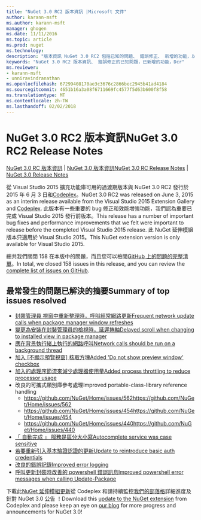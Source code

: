 ```yaml
---
title: "NuGet 3.0 RC2 版本資訊 |Microsoft 文件"
author: karann-msft
ms.author: karann-msft
manager: ghogen
ms.date: 11/11/2016
ms.topic: article
ms.prod: nuget
ms.technology: 
description: "版本資訊 NuGet 3.0 RC2 包括已知的問題、 錯誤修正、 新增的功能，以及 Dcr。"
keywords: "NuGet 3.0 RC2 版本資訊、 錯誤修正的已知問題，已新增的功能，Dcr"
ms.reviewer:
- karann-msft
- unniravindranathan
ms.openlocfilehash: 67299408170ae3c3676c2866bec2945b41ad4184
ms.sourcegitcommit: 4651b16a3a08f6711669fc4577f5d63b600f8f58
ms.translationtype: MT
ms.contentlocale: zh-TW
ms.lasthandoff: 02/02/2018
---
```

# <a name="nuget-30-rc2-release-notes"></a><span data-ttu-id="888d7-104">NuGet 3.0 RC2 版本資訊</span><span class="sxs-lookup"><span data-stu-id="888d7-104">NuGet 3.0 RC2 Release Notes</span></span>

<span data-ttu-id="888d7-105">[NuGet 3.0 RC 版本資訊](../release-notes/nuget-3.0-RC.md) | [NuGet 3.0 版本資訊](../release-notes/nuget-3.0.0.md)</span><span class="sxs-lookup"><span data-stu-id="888d7-105">[NuGet 3.0 RC Release Notes](../release-notes/nuget-3.0-RC.md) | [NuGet 3.0 Release Notes](../release-notes/nuget-3.0.0.md)</span></span>

<span data-ttu-id="888d7-106">從 Visual Studio 2015 擴充功能庫可用的過渡期版本與 NuGet 3.0 RC2 發行於 2015 年 6 月 3 日和[Codeplex](https://nuget.codeplex.com/releases/view/615507)。</span><span class="sxs-lookup"><span data-stu-id="888d7-106">NuGet 3.0 RC2 was released on June 3, 2015 as an interim release available from the Visual Studio 2015 Extension Gallery and [Codeplex](https://nuget.codeplex.com/releases/view/615507).</span></span> <span data-ttu-id="888d7-107">此版本有一些重要的 bug 修正和效能增強功能，我們認為重要已完成 Visual Studio 2015 發行前版本。</span><span class="sxs-lookup"><span data-stu-id="888d7-107">This release has a number of important bug fixes and performance improvements that we felt were important to release before the completed Visual Studio 2015 release.</span></span> <span data-ttu-id="888d7-108">此 NuGet 延伸模組版本只適用於 Visual Studio 2015。</span><span class="sxs-lookup"><span data-stu-id="888d7-108">This NuGet extension version is only available for Visual Studio 2015.</span></span>

<span data-ttu-id="888d7-109">總共我們關閉 158 在本版中的問題，而且您可以檢閱[GitHub 上的問題的完整清單](https://github.com/NuGet/Home/issues?utf8=%E2%9C%93&q=is%3Aclosed+milestone%3A3.0.0-RTM+sort%3Aupdated-asc+updated%3A%3C%3D2015-06-01)。</span><span class="sxs-lookup"><span data-stu-id="888d7-109">In total, we closed 158 issues in this release, and you can review the [complete list of issues on GitHub](https://github.com/NuGet/Home/issues?utf8=%E2%9C%93&q=is%3Aclosed+milestone%3A3.0.0-RTM+sort%3Aupdated-asc+updated%3A%3C%3D2015-06-01).</span></span>

## <a name="summary-of-top-issues-resolved"></a><span data-ttu-id="888d7-110">最常發生的問題已解決的摘要</span><span class="sxs-lookup"><span data-stu-id="888d7-110">Summary of top issues resolved</span></span>

* [<span data-ttu-id="888d7-111">封裝管理員 視窗中重新整理時，呼叫經常網路更新</span><span class="sxs-lookup"><span data-stu-id="888d7-111">Frequent network update calls when package manager window refreshes</span></span>](https://github.com/NuGet/Home/issues/515)
* [<span data-ttu-id="888d7-112">變更為安裝在封裝管理員的檢視時，延遲捲軸</span><span class="sxs-lookup"><span data-stu-id="888d7-112">Delayed scroll when changing to installed view in package manager</span></span>](https://github.com/NuGet/Home/issues/519)
* [<span data-ttu-id="888d7-113">應在背景執行緒上執行的網路呼叫</span><span class="sxs-lookup"><span data-stu-id="888d7-113">Network calls should be run on a background thread</span></span>](https://github.com/NuGet/Home/issues/516)
* <span data-ttu-id="888d7-114">[加入 [不顯示預覽視窗] 核取方塊](https://github.com/NuGet/Home/issues/566)</span><span class="sxs-lookup"><span data-stu-id="888d7-114">[Added 'Do not show preview window' checkbox](https://github.com/NuGet/Home/issues/566)</span></span>
* [<span data-ttu-id="888d7-115">加入的處理序節流來減少處理器使用量</span><span class="sxs-lookup"><span data-stu-id="888d7-115">Added process throttling to reduce processor usage</span></span>](https://github.com/NuGet/Home/issues/356)
* <span data-ttu-id="888d7-116">改良的可攜式類別庫參考處理</span><span class="sxs-lookup"><span data-stu-id="888d7-116">Improved portable-class-library reference handling</span></span>
    * [<span data-ttu-id="888d7-117">https://github.com/NuGet/Home/issues/562</span><span class="sxs-lookup"><span data-stu-id="888d7-117">https://github.com/NuGet/Home/issues/562</span></span>](https://github.com/NuGet/Home/issues/562)
    * [<span data-ttu-id="888d7-118">https://github.com/NuGet/Home/issues/454</span><span class="sxs-lookup"><span data-stu-id="888d7-118">https://github.com/NuGet/Home/issues/454</span></span>](https://github.com/NuGet/Home/issues/454)
    * [<span data-ttu-id="888d7-119">https://github.com/NuGet/Home/issues/440</span><span class="sxs-lookup"><span data-stu-id="888d7-119">https://github.com/NuGet/Home/issues/440</span></span>](https://github.com/NuGet/Home/issues/440)
* [<span data-ttu-id="888d7-120">「 自動完成 」 服務是區分大小寫</span><span class="sxs-lookup"><span data-stu-id="888d7-120">Autocomplete service was case sensitive</span></span>](https://github.com/NuGet/Home/issues/198)
* [<span data-ttu-id="888d7-121">若要重新引入基本驗證認證的更新</span><span class="sxs-lookup"><span data-stu-id="888d7-121">Update to reintroduce basic auth credentials</span></span>](https://github.com/NuGet/Home/issues/456)
* [<span data-ttu-id="888d7-122">改良的錯誤記錄</span><span class="sxs-lookup"><span data-stu-id="888d7-122">Improved error logging</span></span>](https://github.com/NuGet/Home/issues/407)
* [<span data-ttu-id="888d7-123">呼叫更新封裝時改善的 powershell 錯誤訊息</span><span class="sxs-lookup"><span data-stu-id="888d7-123">Improved powershell error messages when calling Update-Package</span></span>](https://github.com/NuGet/Home/issues/5)

<span data-ttu-id="888d7-124">下載此[NuGet 延伸模組更新](https://nuget.codeplex.com/releases/view/615507)從 Codeplex 和請持續監控[我們的部落格](http://blog.nuget.org)詳細進度及針對 NuGet 3.0 公告 ！</span><span class="sxs-lookup"><span data-stu-id="888d7-124">Download this [update to the NuGet extension](https://nuget.codeplex.com/releases/view/615507) from Codeplex and please keep an eye on [our blog](http://blog.nuget.org) for more progress and announcements for NuGet 3.0!</span></span>